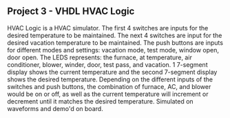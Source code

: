 ## Project 3 - VHDL HVAC Logic
HVAC Logic is a HVAC simulator. The first 4 switches are inputs for the desired temperature to be maintained. The next 4 switches are input for the desired 
vacation temperature to be maintained. The push buttons are inputs for different modes and settings: vacation mode, test mode, window open, door open. The 
LEDS represents: the furnace, at temperature, air conditioner, blower, winder, door, test pass, and vacation. 1 7-segment display shows the current 
temperature and the second 7-segment display shows the desired temperature. Depending on the different inputs of the switches and push buttons, the combination 
of furnace, AC, and blower would be on or off, as well as the current temperature will increment or decrement until it matches the desired temperature. 
Simulated on waveforms and demo'd on board.
